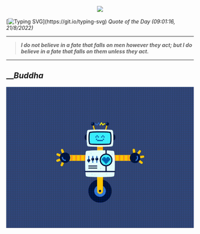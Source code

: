 <p align='center'><img src='https://komarev.com/ghpvc/?username=hungpurdie&label=Total+Vistors&color=brightgreen&style=plastic'></p> 

[![Typing SVG](https://readme-typing-svg.herokuapp.com?font=Press+Start+2P&color=C2F784&size=35&width=900&height=100&lines=Hello+World%2C+I'm+Hung+!)](https://git.io/typing-svg) 
 _Quote of the Day (09:01:16, 21/8/2022)_
___
>**_I do not believe in a fate that falls on men however they act; but I do believe in a fate that falls on them unless they act._**
___

## __**_Buddha_**

![RobotDance](src/assets/images/robot-dancing-dribble.gif?style=center)
